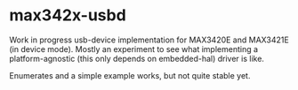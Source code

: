 # max342x-usbd

Work in progress usb-device implementation for MAX3420E and MAX3421E (in device mode). Mostly an
experiment to see what implementing a platform-agnostic (this only depends on embedded-hal) driver
is like.

Enumerates and a simple example works, but not quite stable yet.
